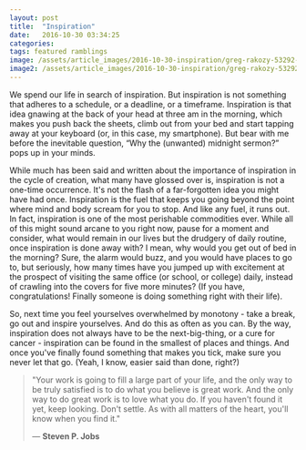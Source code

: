 ```yaml
---
layout: post
title:  "Inspiration"
date:   2016-10-30 03:34:25
categories:
tags: featured ramblings
image: /assets/article_images/2016-10-30-inspiration/greg-rakozy-53292-unsplash-min.jpg
image2: /assets/article_images/2016-10-30-inspiration/greg-rakozy-53292-unsplash-min.jpg
---
```

We spend our life in search of inspiration. But inspiration is not something that adheres to a schedule, or a deadline, or a timeframe. Inspiration is that idea gnawing at the back of your head at three am in the morning, which makes you push back the sheets, climb out from your bed and start tapping away at your keyboard (or, in this case, my smartphone). But bear with me before the inevitable question, “Why the (unwanted) midnight sermon?” pops up in your minds.

While much has been said and written about the importance of inspiration in the cycle of creation, what many have glossed over is, inspiration is not a one-time occurrence. It's not the flash of a far-forgotten idea you might have had once. Inspiration is the fuel that keeps you going beyond the point where mind and body scream for you to stop. And like any fuel, it runs out. In fact, inspiration is one of the most perishable commodities ever. While all of this might sound arcane to you right now, pause for a moment and consider, what would remain in our lives but the drudgery of daily routine, once inspiration is done away with? I mean, why would you get out of bed in the morning? Sure, the alarm would buzz, and you would have places to go to, but seriously, how many times have you jumped up with excitement at the prospect of visiting the same office (or school, or college) daily, instead of crawling into the covers for five more minutes? (If you have, congratulations! Finally someone is doing something right with their life).

So, next time you feel yourselves overwhelmed by monotony - take a break, go out and inspire yourselves. And do this as often as you can. By the way, inspiration does not always have to be the next-big-thing, or a cure for cancer - inspiration can be found in the smallest of places and things. And once you've finally found something that makes you tick, make sure you never let that go. (Yeah, I know, easier said than done, right?)

> "Your work is going to fill a large part of your life, and the only way to be truly satisfied is to do what you believe is great work. And the only way to do great work is to love what you do. If you haven't found it yet, keep looking. Don't settle. As with all matters of the heart, you'll know when you find it."
>
> &mdash; **Steven P. Jobs**
